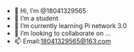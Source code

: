 - 👋 Hi, I’m @18041329565
- 👀 I’m a student
- 🌱 I’m currently learning Pi network 3.0
- 💞️ I’m looking to collaborate on ...
- 📫 Email:18041329565@163.com

<!---
18041329565/18041329565 is a ✨ special ✨ repository because its `README.md` (this file) appears on your GitHub profile.
You can click the Preview link to take a look at your changes.
--->
